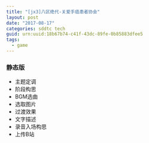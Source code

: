 ```yaml
---
title: "[jx3]八区绝代-关爱手癌患者协会"
layout: post
date: "2017-08-17"
categories: sddtc tech
guid: urn:uuid:18b67b74-c41f-43dc-89fe-0b85883dfee5
tags:
  - game
---
```


### 静态版

* 主题定调
* 阶段构思  
* BGM选曲  
* 选取图片
* 过渡效果
* 文字描述
* 录音入场构思
* 上传B站



